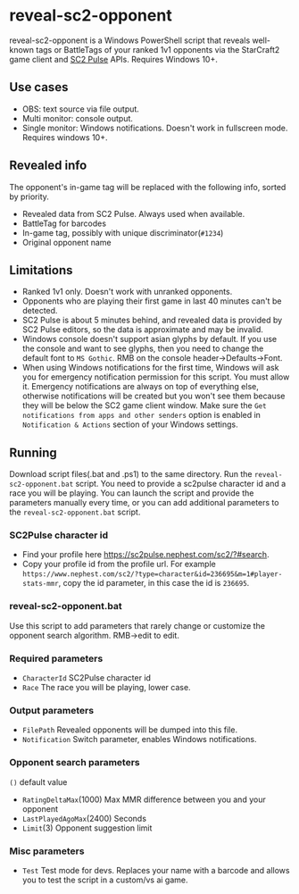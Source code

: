 # reveal-sc2-opponent
reveal-sc2-opponent is a Windows PowerShell script that reveals well-known tags or BattleTags of your ranked 1v1 opponents via the StarCraft2 game client and [SC2 Pulse](https://github.com/sc2-pulse/sc2-pulse) APIs. Requires Windows 10+.

## Use cases
* OBS: text source via file output.
* Multi monitor: console output.
* Single monitor: Windows notifications. Doesn't work in fullscreen mode. Requires windows 10+.

## Revealed info
The opponent's in-game tag will be replaced with the following info, sorted by priority.
* Revealed data from SC2 Pulse. Always used when available.
* BattleTag for barcodes
* In-game tag, possibly with unique discriminator(`#1234`)
* Original opponent name

## Limitations
* Ranked 1v1 only. Doesn't work with unranked opponents.
* Opponents who are playing their first game in last 40 minutes can't be detected.
* SC2 Pulse is about 5 minutes behind, and revealed data is provided by SC2 Pulse editors, so the data is approximate and may be invalid.
* Windows console doesn't support asian glyphs by default. If you use the console and want to see glyphs, then you need to change the default font to `MS Gothic`. RMB on the console header->Defaults->Font.
* When using Windows notifications for the first time, Windows will ask you for emergency notification permission for this script. You must allow it. Emergency notifications are always on top of everything else, otherwise notifications will be created but you won't see them because they will be below the SC2 game client window. Make sure the `Get notifications from apps and other senders` option is enabled in `Notification & Actions` section of your Windows settings.

## Running
Download script files(.bat and .ps1) to the same directory. Run the `reveal-sc2-opponent.bat` script.
You need to provide a sc2pulse character id and a race you will be playing. You can launch the script and provide the parameters manually every time, or you can add additional parameters to the `reveal-sc2-opponent.bat` script.

### SC2Pulse character id
* Find your profile here https://sc2pulse.nephest.com/sc2/?#search.
* Copy your profile id from the profile url. For example `https://www.nephest.com/sc2/?type=character&id=236695&m=1#player-stats-mmr`, copy the id parameter, in this case the id is `236695`.

### reveal-sc2-opponent.bat
Use this script to add parameters that rarely change or customize the opponent search algorithm. RMB->edit to edit.

### Required parameters
* `CharacterId` SC2Pulse character id
* `Race` The race you will be playing, lower case.

### Output parameters
* `FilePath` Revealed opponents will be dumped into this file.
* `Notification` Switch parameter, enables Windows notifications.

### Opponent search parameters
`()` default value
* `RatingDeltaMax`(1000) Max MMR difference between you and your opponent
* `LastPlayedAgoMax`(2400) Seconds
* `Limit`(3) Opponent suggestion limit

### Misc parameters
* `Test` Test mode for devs. Replaces your name with a barcode and allows you to test the script in a custom/vs ai game.

